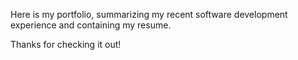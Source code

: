 Here is my portfolio, summarizing my recent software development experience and containing my resume.

Thanks for checking it out!